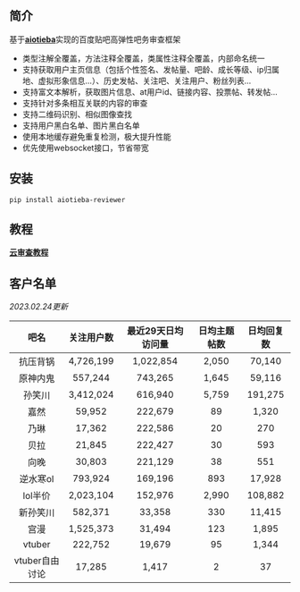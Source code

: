 ## 简介

基于[**aiotieba**](https://github.com/Starry-OvO/aiotieba)实现的百度贴吧高弹性吧务审查框架

+ 类型注解全覆盖，方法注释全覆盖，类属性注释全覆盖，内部命名统一
+ 支持获取用户主页信息（包括个性签名、发帖量、吧龄、成长等级、ip归属地、虚拟形象信息...）、历史发帖、关注吧、关注用户、粉丝列表...
+ 支持富文本解析，获取图片信息、at用户id、链接内容、投票帖、转发帖...
+ 支持针对多条相互关联的内容的审查
+ 支持二维码识别、相似图像查找
+ 支持用户黑白名单、图片黑白名单
+ 使用本地缓存避免重复检测，极大提升性能
+ 优先使用websocket接口，节省带宽

## 安装

```shell
pip install aiotieba-reviewer
```

## 教程

[**云审查教程**](tutorial/reviewer.md)

## 客户名单

*2023.02.24更新*

|      吧名      | 关注用户数 | 最近29天日均访问量 | 日均主题帖数 | 日均回复数 |
| :------------: | :--------: | :----------------: | :----------: | :--------: |
|    抗压背锅    | 4,726,199  |     1,022,854      |    2,050     |   70,140   |
|    原神内鬼    |  557,244   |      743,265       |    1,645     |   59,116   |
|     孙笑川     | 3,412,024  |      616,940       |    5,759     |  191,275   |
|      嘉然      |   59,952   |      222,679       |      89      |   1,320    |
|      乃琳      |   17,362   |      222,586       |      20      |    270     |
|      贝拉      |   21,845   |      222,427       |      30      |    593     |
|      向晚      |   30,803   |      221,129       |      38      |    551     |
|    逆水寒ol    |  793,924   |      169,196       |     893      |   17,928   |
|    lol半价     | 2,023,104  |      152,976       |    2,990     |  108,882   |
|    新孙笑川    |  582,371   |       33,358       |     330      |   11,415   |
|      宫漫      | 1,525,373  |       31,494       |     123      |   1,895    |
|     vtuber     |  222,752   |       19,679       |      95      |   1,344    |
| vtuber自由讨论 |   17,285   |       1,417        |      2       |     37     |
